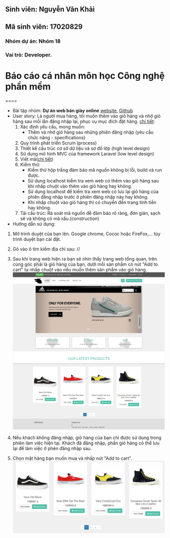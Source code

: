 ## Sinh viên: Nguyễn Văn Khải
## Mã sinh viên: 17020829
### Nhóm dự án: Nhóm 18
### Vai trò: Developer.

# Báo cáo cá nhân môn học Công nghệ phần mềm
====
* Bài tập nhóm: **Dự án web bán giày online** [website](), [Github]()
* User story: Là người mua hàng, tôi muốn thêm vào giỏ hàng và nhớ giỏ hàng sau mỗi lần đăng nhập lại, phục vụ mục đích đặt hàng.
	[chi tiết]():
	1) Xác định yêu cầu, mong muốn: 
		- Thêm và nhớ giỏ hàng sau những phiên đăng nhập (yêu cầu chức năng - specifications)
	2) Quy trình phát triển Scrum (process)
	3) Thiết kế cấu trúc cơ sở dữ liệu và sơ đồ lớp (high level design)
	4) Sử dụng mô hình MVC của framework Laravel (low level design)
	5) Viết mã([chi tiết](https://github.com/DaoDucKhiem/nhom-5/blob/master/nhom-5/OderOnline/app/Http/Controllers/PageController.php))
	6) Kiểm thử:
		- Kiểm thử hộp trắng đảm bảo mã nguồn không bị lỗi, build và run được.
		- Sử dụng localhost kiểm tra xem web có thêm vào giỏ hàng sau khi nhấp chuột vào thêm vào giỏ hàng hay không.
		- Sử dụng localhost để kiểm tra xem web có lưu lại giỏ hàng của phiên đăng nhập trước ở phiên đăng nhập này hay không.
		- Khi nhấp chuột vào giỏ hàng thì có chuyển đến trang tính tiền hay không. 
	7) Tái cấu trúc: Rà soát mã nguồn để đảm bảo rõ ràng, đơn giản, sạch sẽ và không có mã xấu.(construction)
* Hướng dẫn sử dụng:
1. Mở trình duyệt của bạn lên. Google chrome, Cococ hoặc FireFox,... tùy trình duyệt bạn cài đặt.

2. Gõ vào ô tìm kiếm địa chỉ sau: //

3. Sau khi trang web hiện ra bạn sẽ nhìn thấy trang web tổng quan, trên cùng góc phải là giỏ hàng của bạn, dưới mỗi sản phẩm có nút "Add to cart" ta nhấp chuột vào nếu muốn thêm sản phẩm vào giỏ hàng.
![home](home.png)
4. Nếu khách không đăng nhập, giỏ hàng của bạn chỉ được sử dụng trong phiên làm việc hiện tại. Khách đã đăng nhập, phần giỏ hàng có thể lưu lại để làm việc ở phên đăng nhập sau.
5. Chọn mặt hàng bạn muốn mua và nhấp nút "Add to cart".
![add](addtocadd.png)
